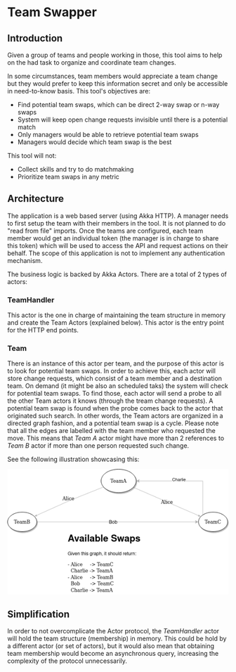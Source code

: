 # Team Swapper

## Introduction

Given a group of teams and people working in those, this tool aims to help on the had task to organize and coordinate team changes.

In some circumstances, team members would appreciate a team change but they would prefer to keep this information secret and only be accessible in need-to-know basis.
This tool's objectives are:

- Find potential team swaps, which can be direct 2-way swap or n-way swaps
- System will keep open change requests invisible until there is a potential match
- Only managers would be able to retrieve potential team swaps
- Managers would decide which team swap is the best

This tool will not:

- Collect skills and try to do matchmaking
- Prioritize team swaps in any metric

## Architecture

The application is a web based server (using Akka HTTP). A manager needs to first setup the team with their members in the tool. It is not planned to do "read from file" imports.
Once the teams are configured, each team member would get an individual token (the manager is in charge to share this token) which will be used to access the API and request actions on their behalf.
The scope of this application is not to implement any authentication mechanism.

The business logic is backed by Akka Actors. There are a total of 2 types of actors:

### TeamHandler

This actor is the one in charge of maintaining the team structure in memory and create the Team Actors (explained below). This actor is the entry point for the HTTP end points.

### Team

There is an instance of this actor per team, and the purpose of this actor is to look for potential team swaps. In order to achieve this, each actor will store change requests, which consist of a team member and a destination team.
On demand (it might be also an scheduled taks) the system will check for potential team swaps. To find those, each actor will send a probe to all the other Team actors it knows (through the tream change requests). A potential team swap is found when the probe comes back to the actor that originated such search. In other words, the Team actors are organized in a directed graph fashion, and a potential team swap is a cycle. Please note that all the edges are labelled with the team member who requested the move. This means that _Team A_ actor might have more than 2 references to _Team B_ actor if more than one person requested such change.

See the following illustration showcasing this:

![Team Swap Graph](docs/images/swaps.png)

## Simplification

In order to not overcomplicate the Actor protocol, the _TeamHandler_ actor will hold the team structure (membership) in memory. This could be hold by a different actor (or set of actors), but it would also mean that obtaining team membership would become an asynchronous query, increasing the complexity of the protocol unnecessarily.

